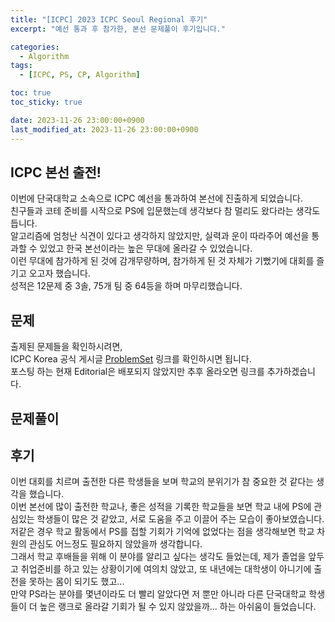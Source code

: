 ```yaml
---
title: "[ICPC] 2023 ICPC Seoul Regional 후기"
excerpt: "예선 통과 후 참가한, 본선 문제풀이 후기입니다."

categories:
  - Algorithm
tags:
  - [ICPC, PS, CP, Algorithm]

toc: true
toc_sticky: true

date: 2023-11-26 23:00:00+0900
last_modified_at: 2023-11-26 23:00:00+0900
---
```


## ICPC 본선 출전!

이번에 단국대학교 소속으로 ICPC 예선을 통과하여 본선에 진출하게 되었습니다.  
친구들과 코테 준비를 시작으로 PS에 입문했는데 생각보다 참 멀리도 왔다라는 생각도 듭니다.  
알고리즘에 엄청난 식견이 있다고 생각하지 않았지만, 실력과 운이 따라주어 예선을 통과할 수 있었고 한국 본선이라는 높은 무대에 올라갈 수 있었습니다.  
이런 무대에 참가하게 된 것에 감개무량하며, 참가하게 된 것 자체가 기뻤기에 대회를 즐기고 오고자 했습니다.  
성적은 12문제 중 3솔, 75개 팀 중 64등을 하며 마무리했습니다.

## 문제

출제된 문제들을 확인하시려면,  
ICPC Korea 공식 게시글 [ProblemSet](https://icpckorea.org/archives/2971) 링크를 확인하시면 됩니다.  
포스팅 하는 현재 Editorial은 배포되지 않았지만 추후 올라오면 링크를 추가하겠습니다.

## 문제풀이

## 후기

이번 대회를 치르며 출전한 다른 학생들을 보며 학교의 분위기가 참 중요한 것 같다는 생각을 했습니다.  
이번 본선에 많이 출전한 학교나, 좋은 성적을 기록한 학교들을 보면 학교 내에 PS에 관심있는 학생들이 많은 것 같았고, 서로 도움을 주고 이끌어 주는 모습이 좋아보였습니다.  
저같은 경우 학교 활동에서 PS를 접할 기회가 기억에 없었다는 점을 생각해보면 학교 차원의 관심도 어느정도 필요하지 않았을까 생각합니다.  
그래서 학교 후배들을 위해 이 분야를 알리고 싶다는 생각도 들었는데, 제가 졸업을 앞두고 취업준비를 하고 있는 상황이기에 여의치 않았고, 또 내년에는 대학생이 아니기에 출전을 못하는 몸이 되기도 했고...  
만약 PS라는 분야를 몇년이라도 더 빨리 알았다면 저 뿐만 아니라 다른 단국대학교 학생들이 더 높은 랭크로 올라갈 기회가 될 수 있지 않았을까... 하는 아쉬움이 들었습니다.
